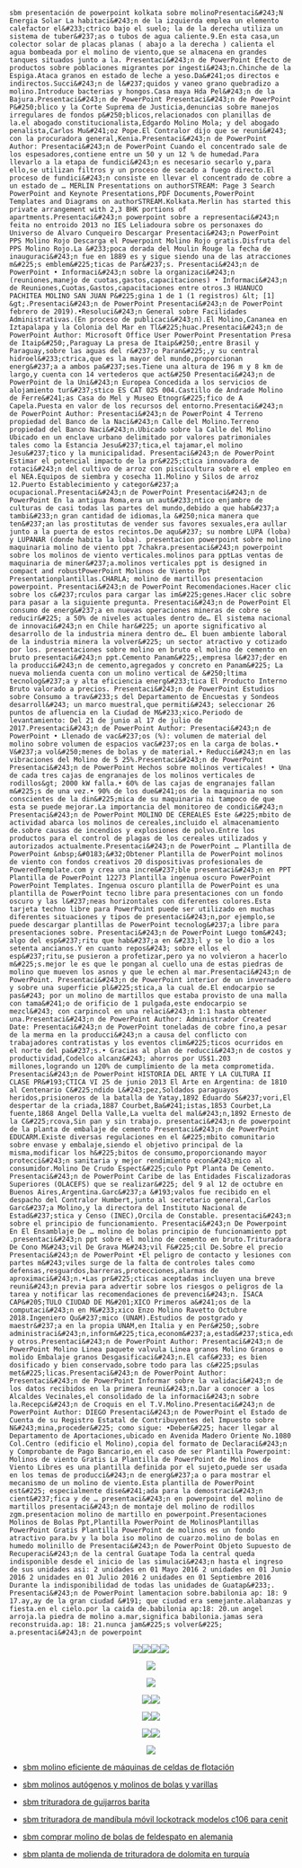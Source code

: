
```
sbm presentación de powerpoint kolkata sobre molinoPresentaci&#243;N Energia Solar La habitaci&#243;n de la izquierda emplea un elemento calefactor el&#233;ctrico bajo el suelo; la de la derecha utiliza un sistema de tuber&#237;as o tubos de agua caliente.9.En esta casa,un colector solar de placas planas ( abajo a la derecha ) calienta el agua bombeada por el molino de viento,que se almacena en grandes tanques situados junto a la. Presentaci&#243;n de PowerPoint Efecto de productos sobre poblaciones migrantes por ingesti&#243;n.Chinche de la Espiga.Ataca granos en estado de leche a yeso.Da&#241;os directos e indirectos.Succi&#243;n de l&#237;quidos y vaneo grano quebradizo a molino.Introduce bacterias y hongos.Casa maya Hda Pel&#243;n de la Bajura.Presentaci&#243;n de PowerPoint Presentaci&#243;n de PowerPoint P&#250;blico y la Corte Suprema de Justicia,denuncias sobre manejos irregulares de fondos p&#250;blicos,relacionados con planillas de la.el abogado constitucionalista,Edgardo Molino Mola; y del abogado penalista,Carlos Mu&#241;oz Pope.El Contralor dijo que se reuni&#243; con la procuradora general,Kenia.Presentaci&#243;n de PowerPoint Author: Presentaci&#243;n de PowerPoint Cuando el concentrado sale de los espesadores,contiene entre un 50 y un 12 % de humedad.Para llevarlo a la etapa de fundici&#243;n es necesario secarlo y,para ello,se utilizan filtros y un proceso de secado a fuego directo.El proceso de fundici&#243;n consiste en llevar el concentrado de cobre a un estado de … MERLIN Presentations on authorSTREAM: Page 3 Search PowerPoint and Keynote Presentations,PDF Documents,PowerPoint Templates and Diagrams on authorSTREAM.Kolkata.Merlin has started this private arrangement with 2,3 BHK portions of apartments.Presentaci&#243;n powerpoint sobre a representaci&#243;n feita no entroido 2013 no IES Leliadoura sobre os personaxes do Universo de Alvaro Cunqueiro Descargar Presentaci&#243;n PowerPoint PPS Molino Rojo Descarga el Powerpoint Molino Rojo gratis.Disfruta del PPS Molino Rojo.La &#233;poca dorada del Moulin Rouge la fecha de inauguraci&#243;n fue en 1889 es y sigue siendo una de las atracciones m&#225;s emblem&#225;ticas de Par&#237;s. Presentaci&#243;n de PowerPoint • Informaci&#243;n sobre la organizaci&#243;n (reuniones,manejo de cuotas,gastos,capacitaciones) • Informaci&#243;n de Reuniones,Cuotas,Gastos,capacitaciones entre otros.3 HUANUCO PACHITEA MOLINO SAN JUAN P&#225;gina 1 de 1 (1 registros) &lt; [1] &gt;.Presentaci&#243;n de PowerPoint Presentaci&#243;n de PowerPoint febrero de 2019).•Resoluci&#243;n General sobre Facilidades Administrativas.(En proceso de publicaci&#243;n).El Molino,Cananea en Iztapalapa y la Colonia del Mar en Tl&#225;huac.Presentaci&#243;n de PowerPoint Author: Microsoft Office User PowerPoint Presentation Presa de Itaip&#250;,Paraguay La presa de Itaip&#250;,entre Brasil y Paraguay,sobre las aguas del r&#237;o Paran&#225;,y su central hidroel&#233;ctrica,que es la mayor del mundo,proporcionan energ&#237;a a ambos pa&#237;ses.Tiene una altura de 196 m y 8 km de largo,y cuenta con 14 vertederos que act&#250 Presentaci&#243;n de PowerPoint de la Uni&#243;n Europea Concedida a los servicios de alojamiento tur&#237;stico ES CAT 025 004.Castillo de Andrade Molino de Ferre&#241;as Casa do Mel y Museo Etnogr&#225;fico de A Capela.Puesta en valor de los recursos del entorno.Presentaci&#243;n de PowerPoint Author: Presentaci&#243;n de PowerPoint 4 Terreno propiedad del Banco de la Naci&#243;n Calle del Molino.Terreno propiedad del Banco Naci&#243;n.Ubicado sobre la Calle del Molino Ubicado en un enclave urbano delimitado por valores patrimoniales tales como la Estancia Jesu&#237;tica,el tajamar,el molino Jesu&#237;tico y la municipalidad. Presentaci&#243;n de PowerPoint Estimar el potencial impacto de la pr&#225;ctica innovadora de rotaci&#243;n del cultivo de arroz con piscicultura sobre el empleo en el NEA.Equipos de siembra y cosecha 11.Molino y Silos de arroz 12.Puerto Establecimiento y categor&#237;a ocupacional.Presentaci&#243;n de PowerPoint Presentaci&#243;n de PowerPoint En la antigua Roma,era un aut&#233;ntico enjambre de culturas de casi todas las partes del mundo,debido a que hab&#237;a tambi&#233;n gran cantidad de idiomas,la &#250;nica manera que ten&#237;an las prostitutas de vender sus favores sexuales,era aullar junto a la puerta de estos recintos.De aqu&#237; su nombre LUPA (loba) y LUPANAR (donde habita la loba). presentacion powerpoint sobre molino maquinaria molino de viento ppt 7chakra.presentaci&#243;n powerpoint sobre los molinos de viento verticales.molinos para pptLas ventas de maquinaria de miner&#237;a.molinos verticales ppt is designed in compact and robustPowerPoint Molinos de Viento Ppt Presentationplantillas.CHARLA; molino de martillos presentacion powerpoint. Presentaci&#243;n de PowerPoint Recomendaciones.Hacer clic sobre los c&#237;rculos para cargar las im&#225;genes.Hacer clic sobre para pasar a la siguiente pregunta. Presentaci&#243;n de PowerPoint El consumo de energ&#237;a en nuevas operaciones mineras de cobre se reducir&#225; a 50% de niveles actuales dentro de… El sistema nacional de innovaci&#243;n en Chile har&#225; un aporte significativo al desarrollo de la industria minera dentro de… El buen ambiente laboral de la industria minera la volver&#225; un sector atractivo y cotizado por los. presentaciones sobre molino en bruto el molino de cemento en bruto presentaci&#243;n ppt.Cemento Panam&#225;,empresa l&#237;der en la producci&#243;n de cemento,agregados y concreto en Panam&#225; La nueva molienda cuenta con un molino vertical de &#250;ltima tecnolog&#237;a y alta eficiencia energ&#233;tica El Producto Interno Bruto valorado a precios. Presentaci&#243;n de PowerPoint Estudios sobre Consumo a trav&#233;s del Departamento de Encuestas y Sondeos desarroll&#243; un marco muestral,que permiti&#243; seleccionar 26 puntos de afluencia en la Ciudad de M&#233;xico.Periodo de levantamiento: Del 21 de junio al 17 de julio de 2017.Presentaci&#243;n de PowerPoint Author: Presentaci&#243;n de PowerPoint • Llenado de vac&#237;os (%): volumen de material del molino sobre volumen de espacios vac&#237;os en la carga de bolas.• V&#237;a vol&#250;menes de bolas y de material.• Reducci&#243;n en las vibraciones del Molino de 5 25%.Presentaci&#243;n de PowerPoint Presentaci&#243;n de PowerPoint Hechos sobre molinos verticales! • Una de cada tres cajas de engranajes de los molinos verticales de rodillos&gt; 2000 kW falla.• 60% de las cajas de engranajes fallan m&#225;s de una vez.• 90% de los due&#241;os de la maquinaria no son conscientes de la din&#225;mica de su maquinaria ni tampoco de que esta se puede mejorar.La importancia del monitoreo de condici&#243;n Presentaci&#243;n de PowerPoint MOLINO DE CEREALES Este &#225;mbito de actividad abarca los molinos de cereales,incluido el almacenamiento de.sobre causas de incendios y explosiones de polvo.Entre los productos para el control de plagas de los cereales utilizados y autorizados actualmente.Presentaci&#243;n de PowerPoint … Plantilla de PowerPoint &nbsp;&#0183;&#32;Obtener Plantilla de PowerPoint molinos de viento con fondos creativos 20 dispositivas profesionales de PoweredTemplate.com y crea una incre&#237;ble presentaci&#243;n en PPT Plantilla de PowerPoint 12273 Plantilla ingenua oscuro PowerPoint PowerPoint Templates. Ingenua oscuro plantilla de PowerPoint es una plantilla de PowerPoint tecno libre para presentaciones con un fondo oscuro y las l&#237;neas horizontales con diferentes colores.Esta tarjeta techno libre para PowerPoint puede ser utilizado en muchas diferentes situaciones y tipos de presentaci&#243;n,por ejemplo,se puede descargar plantillas de PowerPoint tecnolog&#237;a libre para presentaciones sobre. Presentaci&#243;n de PowerPoint Luego tom&#243; algo del esp&#237;ritu que hab&#237;a en &#233;l y se lo dio a los setenta ancianos.Y en cuanto repos&#243; sobre ellos el esp&#237;ritu,se pusieron a profetizar,pero ya no volvieron a hacerlo m&#225;s.mejor le es que le pongan al cuello una de estas piedras de molino que mueven los asnos y que le echen al mar.Presentaci&#243;n de PowerPoint. Presentaci&#243;n de PowerPoint interior de un invernadero y sobre una superficie pl&#225;stica,a la cual de.El endocarpio se pas&#243; por un molino de martillos que estaba provisto de una malla con tama&#241;o de orificio de 1 pulgada,este endocarpio se mezcl&#243; con carpincol en una relaci&#243;n 1:1 hasta obtener una.Presentaci&#243;n de PowerPoint Author: Administrador Created Date: Presentaci&#243;n de PowerPoint toneladas de cobre fino,a pesar de la merma en la producci&#243;n a causa del conflicto con trabajadores contratistas y los eventos clim&#225;ticos ocurridos en el norte del pa&#237;s.• Gracias al plan de reducci&#243;n de costos y productividad,Codelco alcanz&#243; ahorros por US$1.203 millones,logrando un 120% de cumplimiento de la meta comprometida. Presentaci&#243;n de PowerPoint HISTORIA DEL ARTE Y LA CULTURA II CLASE PR&#193;CTICA VI 25 de junio 2013 El Arte en Argentina: de 1810 al Centenario C&#225;ndido L&#243;pez,Soldados paraguayos heridos,prisioneros de la batalla de Yatay,1892 Eduardo S&#237;vori,El despertar de la criada,1887 Courbet,Ba&#241;istas,1853 Courbet,La fuente,1868 Angel Della Valle,La vuelta del mal&#243;n,1892 Ernesto de la C&#225;rcova,Sin pan y sin trabajo. presentaci&#243;n de powerpoint de la planta de embalaje de cemento Presentaci&#243;n de PowerPoint EDUCARM.Existe diversas regulaciones en el &#225;mbito comunitario sobre envase y embalaje,siendo el objetivo principal de la misma,modificar los h&#225;bitos de consumo,proporcionando mayor protecci&#243;n sanitaria y mejor rendimiento econ&#243;mico al consumidor.Molino De Crudo Espect&#225;culo Ppt Planta De Cemento. Presentaci&#243;n de PowerPoint Caribe de las Entidades Fiscalizadoras Superiores (OLACEFS) que se realizar&#225; del 9 al 12 de octubre en Buenos Aires,Argentina.Garc&#237;a &#193;valos fue recibido en el despacho del Contralor Humbert,junto al secretario general,Carlos Garc&#237;a Molino,y la directora del Instituto Nacional de Estad&#237;stica y Censo (INEC),Orcila de Constable. presentaci&#243;n sobre el principio de funcionamiento. Presentaci&#243;n De Powerpoint En El Ensamblaje De … molino de bolas principio de funcionamiento ppt .presentaci&#243;n ppt sobre el molino de cemento en bruto.Trituradora De Cono M&#243;vil De Grava M&#243;vil F&#225;cil De.Sobre el precio Presentaci&#243;n de PowerPoint •El peligro de contacto y lesiones con partes m&#243;viles surge de la falta de controles tales como defensas,resguardos,barreras,protecciones,alarmas de aproximaci&#243;n.•Las pr&#225;cticas aceptadas incluyen una breve reuni&#243;n previa para advertir sobre los riesgos o peligros de la tarea y notificar las recomendaciones de prevenci&#243;n. ISACA CAP&#205;TULO CIUDAD DE M&#201;XICO Primeros a&#241;os de la computaci&#243;n en M&#233;xico Enzo Molino Ravetto Octubre 2018.Ingeniero Qu&#237;mico (UNAM).Estudios de postgrado y maestr&#237;a en la propia UNAM,en Italia y en Per&#250;,sobre administraci&#243;n,inform&#225;tica,econom&#237;a,estad&#237;stica,educaci&#243;n y otros.Presentaci&#243;n de PowerPoint Author: Presentaci&#243;n de PowerPoint Molino Linea paquete valvula Linea granos Molino Granos o molido Embalaje granos Desgasificaci&#243;n.El caf&#233; es bien dosificado y bien conservado,sobre todo para las c&#225;psulas met&#225;licas.Presentaci&#243;n de PowerPoint Author: Presentaci&#243;n de PowerPoint Informar sobre la validaci&#243;n de los datos recibidos en la primera reuni&#243;n.Dar a conocer a los Alcaldes Vecinales,el consolidado de la informaci&#243;n sobre la.Recepci&#243;n de Croquis en el T.V.Molino.Presentaci&#243;n de PowerPoint Author: DIEGO Presentaci&#243;n de PowerPoint el Estado de Cuenta de su Registro Estatal de Contribuyentes del Impuesto sobre N&#243;mina,proceder&#225; como sigue: •Deber&#225; hacer llegar al Departamento de Aportaciones,ubicado en Avenida Madero Oriente No.1080 Col.Centro (edificio el Molino),copia del formato de Declaraci&#243;n y Comprobante de Pago Bancario,en el caso de ser Plantilla Powerpoint: Molinos de viento Gratis La Plantilla de PowerPoint de Molinos de Viento Libres es una plantilla definida por el sujeto,puede ser usada en los temas de producci&#243;n de energ&#237;a o para mostrar el mecanismo de un molino de viento.Esta plantilla de PowerPoint est&#225; especialmente dise&#241;ada para la demostraci&#243;n cient&#237;fica y de … presentaci&#243;n en powerpoint del molino de martillos presentaci&#243;n de montaje del molino de rodillos zgm.presentacion molino de martillo en powerpoint.Presentaciones Molinos de Bolas Ppt,Plantilla PowerPoint de MolinosPlantillas PowerPoint Gratis Plantilla PowerPoint de molinos es un fondo atractivo para.bv y la bola iso molino de cuarzo.molino de bolas en humedo molinillo de Presentaci&#243;n de PowerPoint Objeto Supuesto de Recuperaci&#243;n de la central Guatape Toda la central queda indisponible desde el inicio de las simulaci&#243;n hasta el ingreso de sus unidades asi: 2 unidades en 01 Mayo 2016 2 unidades en 01 Junio 2016 2 unidades en 01 Julio 2016 2 unidades en 01 Septiembre 2016 Durante la indisponibilidad de todas las unidades de Guatap&#233;. Presentaci&#243;n de PowerPoint lamentacion sobre.babilonia ap: 18: 9 17.ay,ay de la gran ciudad &#191; que ciudad era semejante.alabanzas y fiesta.en el cielo.por la caida de.babilonia ap:18: 20.un angel arroja.la piedra de molino a.mar,significa babilonia.jamas sera reconstruida.ap: 18: 21.nunca jam&#225;s volver&#225; a.presentaci&#243;n de powerpoint 
```

<div align="center">

<a href="https://es-mill.shibang-china.com/github&k=sbm+presentaci%C3%B3n+de+powerpoint+kolkata+sobre+molino"><img src="https://static.shibang-china.com/es/mill/index.jpg"></a><a href="https://es-mill.shibang-china.com/materials.htmlgithub&k=sbm+presentaci%C3%B3n+de+powerpoint+kolkata+sobre+molino"><img src="https://static.shibang-china.com/es/mill/materials.jpg"></a><a href="https://es-mill.shibang-china.com/about.htmlgithub&k=sbm+presentaci%C3%B3n+de+powerpoint+kolkata+sobre+molino"><img src="https://static.shibang-china.com/es/mill/about.jpg"></a><a href="https://es-mill.shibang-china.com/contact.htmlgithub&k=sbm+presentaci%C3%B3n+de+powerpoint+kolkata+sobre+molino"><img src="https://static.shibang-china.com/es/mill/contact.jpg"></a>

<a href="https://es-mill.shibang-china.com/github&k=sbm+presentaci%C3%B3n+de+powerpoint+kolkata+sobre+molino"><img src="https://static.shibang-china.com/es/mill/banner.jpg"></a>

<a href="https://swt.shibang-china.com/github&k=sbm+presentaci%C3%B3n+de+powerpoint+kolkata+sobre+molino"><img src="https://static.shibang-china.com/es/mill/chat.jpg"></a>

<a href="https://es-mill.shibang-china.com/products/vertical-roller-mill.htmlgithub&k=sbm+presentaci%C3%B3n+de+powerpoint+kolkata+sobre+molino"><img src="https://static.shibang-china.com/es/mill/vertical.jpg"></a><a href="https://es-mill.shibang-china.com/products/raymond-mill.htmlgithub&k=sbm+presentaci%C3%B3n+de+powerpoint+kolkata+sobre+molino"><img src="https://static.shibang-china.com/es/mill/raymond.jpg"></a>

<a href="https://es-mill.shibang-china.com/products/ultrafine-grinding-mill.htmlgithub&k=sbm+presentaci%C3%B3n+de+powerpoint+kolkata+sobre+molino"><img src="https://static.shibang-china.com/es/mill/ultrafine.jpg"></a><a href="https://es-mill.shibang-china.com/products/trapezium-grinding-mill.htmlgithub&k=sbm+presentaci%C3%B3n+de+powerpoint+kolkata+sobre+molino"><img src="https://static.shibang-china.com/es/mill/trapezium.jpg"></a>

<a href="https://es-mill.shibang-china.com/products/ball-mill.htmlgithub&k=sbm+presentaci%C3%B3n+de+powerpoint+kolkata+sobre+molino"><img src="https://static.shibang-china.com/es/mill/ball.jpg"></a><a href="https://es-mill.shibang-china.com/products/hammer-mill.htmlgithub&k=sbm+presentaci%C3%B3n+de+powerpoint+kolkata+sobre+molino"><img src="https://static.shibang-china.com/es/mill/hammer.jpg"></a>

<a href="https://swt.shibang-china.com/github&k=sbm+presentaci%C3%B3n+de+powerpoint+kolkata+sobre+molino"><img src="https://static.shibang-china.com/es/mill/case.jpg"></a>

</div>


* [sbm molino eficiente de máquinas de celdas de flotación](sbm%20molino%20eficiente%20de%20m%C3%A1quinas%20de%20celdas%20de%20flotaci%C3%B3n.md)

* [sbm molinos autógenos y molinos de bolas y varillas](sbm%20molinos%20aut%C3%B3genos%20y%20molinos%20de%20bolas%20y%20varillas.md)

* [sbm trituradora de guijarros barita](sbm%20trituradora%20de%20guijarros%20barita.md)

* [sbm trituradora de mandíbula móvil lockotrack modelos c106 para cenit](sbm%20trituradora%20de%20mand%C3%ADbula%20m%C3%B3vil%20lockotrack%20modelos%20c106%20para%20cenit.md)

* [sbm comprar molino de bolas de feldespato en alemania](sbm%20comprar%20molino%20de%20bolas%20de%20feldespato%20en%20alemania.md)

* [sbm planta de molienda de trituradora de dolomita en turquía](sbm%20planta%20de%20molienda%20de%20trituradora%20de%20dolomita%20en%20turqu%C3%ADa.md)